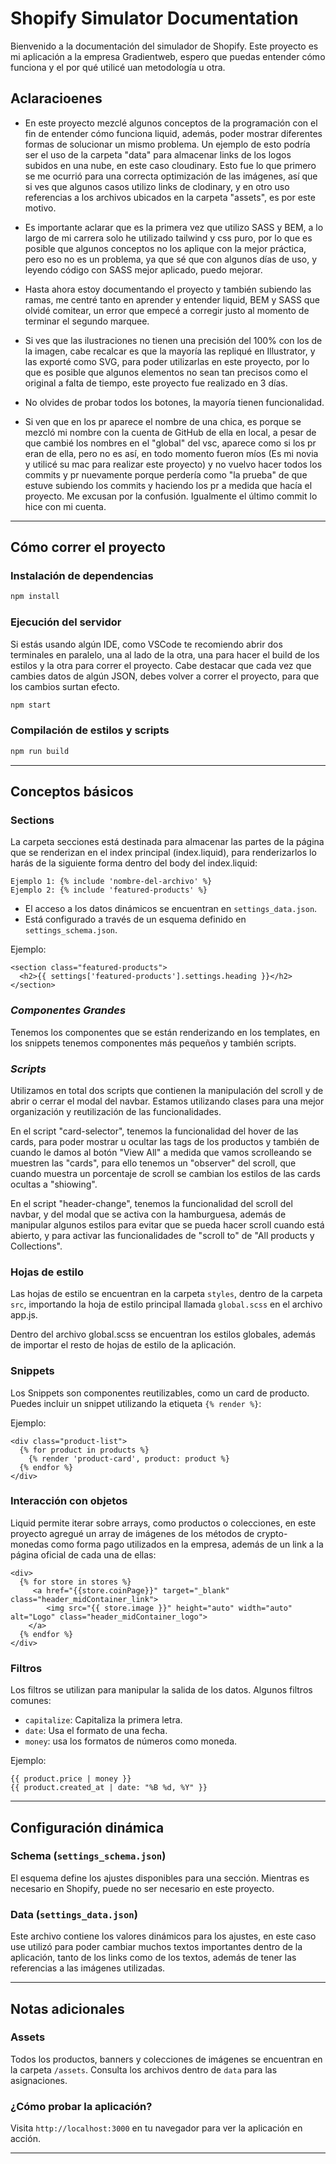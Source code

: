 # Shopify Simulator Documentation

Bienvenido a la documentación del simulador de Shopify. Este proyecto es mi aplicación a la empresa Gradientweb, espero que puedas entender cómo funciona y el por qué utilicé uan metodología u otra.

## **Aclaracioenes**

- En este proyecto mezclé algunos conceptos de la programación con el fin de entender cómo funciona liquid, además, poder mostrar diferentes formas de solucionar un mismo problema. Un ejemplo de esto podría ser el uso de la carpeta "data" para almacenar links de los logos subidos en una nube, en este caso cloudinary. Esto fue lo que primero se me ocurrió para una correcta optimización de las imágenes, así que si ves que algunos casos utilizo links de clodinary, y en otro uso referencias a los archivos ubicados en la carpeta "assets", es por este motivo.

- Es importante aclarar que es la primera vez que utilizo SASS y BEM, a lo largo de mi carrera solo he utilizado tailwind y css puro, por lo que es posible que algunos conceptos no los aplique con la mejor práctica, pero eso no es un problema, ya que sé que con algunos días de uso, y leyendo código con SASS mejor aplicado, puedo mejorar.

- Hasta ahora estoy documentando el proyecto y también subiendo las ramas, me centré tanto en aprender y entender liquid, BEM y SASS que olvidé comitear, un error que empecé a corregir justo al momento de terminar el segundo marquee.

- Si ves que las ilustraciones no tienen una precisión del 100% con los de la imagen, cabe recalcar es que la mayoría las repliqué en Illustrator, y las exporté como SVG, para poder utilizarlas en este proyecto, por lo que es posible que algunos elementos no sean tan precisos como el original a falta de tiempo, este proyecto fue realizado en 3 días.

- No olvides de probar todos los botones, la mayoría tienen funcionalidad.

- Si ven que en los pr aparece el nombre de una chica, es porque se mezcló mi nombre con la cuenta de GitHub de ella en local, a pesar de que cambié los nombres en el "global" del vsc, aparece como si los pr eran de ella, pero no es así, en todo momento fueron míos (Es mi novia y utilicé su mac para realizar este proyecto) y no vuelvo hacer todos los commits y pr nuevamente porque perdería como "la prueba" de que estuve subiendo los commits y haciendo los pr a medida que hacía el proyecto. Me excusan por la confusión. Igualmente el último commit lo hice con mi cuenta.

 
---

## **Cómo correr el proyecto**

### **Instalación de dependencias**

```bash
npm install
```

### **Ejecución del servidor**

Si estás usando algún IDE, como VSCode te recomiendo abrir dos terminales en paralelo, una al lado de la otra, una para hacer el build de los estilos y la otra para correr el proyecto. Cabe destacar que cada vez que cambies datos de algún JSON, debes volver a correr el proyecto, para que los cambios surtan efecto.

```bash
npm start
```

### **Compilación de estilos y scripts**

```bash
npm run build
```

---

## **Conceptos básicos**


### **Sections**

La carpeta secciones está destinada para almacenar las partes de la página que se renderizan en el index principal (index.liquid), para renderizarlos lo harás de la siguiente forma dentro del body del index.liquid:

```
Ejemplo 1: {% include 'nombre-del-archivo' %}
Ejemplo 2: {% include 'featured-products' %}
```


- El acceso a los datos dinámicos se encuentran en `settings_data.json`.
- Está configurado a través de un esquema definido en `settings_schema.json`.

Ejemplo:

```liquid
<section class="featured-products">
  <h2>{{ settings['featured-products'].settings.heading }}</h2>
</section>
```

### ***Componentes Grandes***

Tenemos los componentes que se están renderizando en los templates, en los snippets tenemos componentes más pequeños y también scripts.

### ***Scripts***

Utilizamos en total dos scripts que contienen la manipulación del scroll y de abrir o cerrar el modal del navbar. Estamos utilizando clases para una mejor organización y reutilización de las funcionalidades.

En el script "card-selector", tenemos la funcionalidad del hover de las cards, para poder mostrar u ocultar las tags de los productos y también de cuando le damos al botón "View All" a medida que vamos scrolleando se muestren las "cards", para ello tenemos un "observer" del scroll, que cuando muestra un porcentaje de scroll se cambian los estilos de las cards ocultas a "shiowing".

En el script "header-change", tenemos la funcionalidad del scroll del navbar, y del modal que se activa con la hamburguesa, además de manipular algunos estilos para evitar que se pueda hacer scroll cuando está abierto, y para activar las funcionalidades de "scroll to" de "All products y Collections".

### **Hojas de estilo**

Las hojas de estilo se encuentran en la carpeta `styles`, dentro de la carpeta `src`, importando la hoja de estilo principal llamada `global.scss` en el archivo app.js.

Dentro del archivo global.scss se encuentran los estilos globales, además de importar el resto de hojas de estilo de la aplicación.

### **Snippets**

Los Snippets son componentes reutilizables, como un card de producto. Puedes incluir un snippet utilizando la etiqueta `{% render %}`:

Ejemplo:

```liquid
<div class="product-list">
  {% for product in products %}
    {% render 'product-card', product: product %}
  {% endfor %}
</div>
```

### **Interacción con objetos**
Liquid permite iterar sobre arrays, como productos o colecciones, en este proyecto agregué un array de imágenes de los métodos de crypto-monedas como forma pago utilizados en la empresa, además de un link a la página oficial de cada una de ellas:

```liquid
<div>
  {% for store in stores %}
     <a href="{{store.coinPage}}" target="_blank" class="header_midContainer_link">
        <img src="{{ store.image }}" height="auto" width="auto" alt="Logo" class="header_midContainer_logo">
    </a>
  {% endfor %}
</div>
```

### **Filtros**
Los filtros se utilizan para manipular la salida de los datos. Algunos filtros comunes:

- `capitalize`: Capitaliza la primera letra.
- `date`: Usa el formato de una fecha.
- `money`: usa los formatos de números como moneda.

Ejemplo:

```liquid
{{ product.price | money }}
{{ product.created_at | date: "%B %d, %Y" }}
```

---

## **Configuración dinámica**

### **Schema (`settings_schema.json`)**

El esquema define los ajustes disponibles para una sección. Mientras es necesario en Shopify, puede no ser necesario en este proyecto.

### **Data (`settings_data.json`)**

Este archivo contiene los valores dinámicos para los ajustes, en este caso use utilizó para poder cambiar muchos textos importantes dentro de la aplicación, tanto de los links como de los textos, además de tener las referencias a las imágenes utilizadas.

---

## **Notas adicionales**

### **Assets**

Todos los productos, banners y colecciones de imágenes se encuentran en la carpeta `/assets`. Consulta los archivos dentro de `data` para las asignaciones.

### **¿Cómo probar la aplicación?**
Visita `http://localhost:3000` en tu navegador para ver la aplicación en acción.

---


